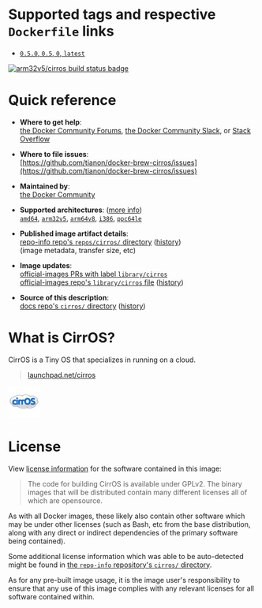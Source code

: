 <!--

********************************************************************************

WARNING:

    DO NOT EDIT "cirros/README.md"

    IT IS AUTO-GENERATED

    (from the other files in "cirros/" combined with a set of templates)

********************************************************************************

-->

# Supported tags and respective `Dockerfile` links

-	[`0.5.0`, `0.5`, `0`, `latest`](https://github.com/tianon/docker-brew-cirros/blob/b023599351e958911d5c61f3e2caeea2eb71d928/arches/arm32v5/Dockerfile)

[![arm32v5/cirros build status badge](https://img.shields.io/jenkins/s/https/doi-janky.infosiftr.net/job/multiarch/job/arm32v5/job/cirros.svg?label=arm32v5/cirros%20%20build%20job)](https://doi-janky.infosiftr.net/job/multiarch/job/arm32v5/job/cirros/)

# Quick reference

-	**Where to get help**:  
	[the Docker Community Forums](https://forums.docker.com/), [the Docker Community Slack](http://dockr.ly/slack), or [Stack Overflow](https://stackoverflow.com/search?tab=newest&q=docker)

-	**Where to file issues**:  
	[https://github.com/tianon/docker-brew-cirros/issues](https://github.com/tianon/docker-brew-cirros/issues)

-	**Maintained by**:  
	[the Docker Community](https://github.com/tianon/docker-brew-cirros)

-	**Supported architectures**: ([more info](https://github.com/docker-library/official-images#architectures-other-than-amd64))  
	[`amd64`](https://hub.docker.com/r/amd64/cirros/), [`arm32v5`](https://hub.docker.com/r/arm32v5/cirros/), [`arm64v8`](https://hub.docker.com/r/arm64v8/cirros/), [`i386`](https://hub.docker.com/r/i386/cirros/), [`ppc64le`](https://hub.docker.com/r/ppc64le/cirros/)

-	**Published image artifact details**:  
	[repo-info repo's `repos/cirros/` directory](https://github.com/docker-library/repo-info/blob/master/repos/cirros) ([history](https://github.com/docker-library/repo-info/commits/master/repos/cirros))  
	(image metadata, transfer size, etc)

-	**Image updates**:  
	[official-images PRs with label `library/cirros`](https://github.com/docker-library/official-images/pulls?q=label%3Alibrary%2Fcirros)  
	[official-images repo's `library/cirros` file](https://github.com/docker-library/official-images/blob/master/library/cirros) ([history](https://github.com/docker-library/official-images/commits/master/library/cirros))

-	**Source of this description**:  
	[docs repo's `cirros/` directory](https://github.com/docker-library/docs/tree/master/cirros) ([history](https://github.com/docker-library/docs/commits/master/cirros))

# What is CirrOS?

CirrOS is a Tiny OS that specializes in running on a cloud.

> [launchpad.net/cirros](https://launchpad.net/cirros)

![logo](https://raw.githubusercontent.com/docker-library/docs/b449be7df57e9ed9086bb5821bfb5d6cdc5d67a4/cirros/logo.png)

# License

View [license information](https://launchpad.net/cirros) for the software contained in this image:

> The code for building CirrOS is available under GPLv2. The binary images that will be distributed contain many different licenses all of which are opensource.

As with all Docker images, these likely also contain other software which may be under other licenses (such as Bash, etc from the base distribution, along with any direct or indirect dependencies of the primary software being contained).

Some additional license information which was able to be auto-detected might be found in [the `repo-info` repository's `cirros/` directory](https://github.com/docker-library/repo-info/tree/master/repos/cirros).

As for any pre-built image usage, it is the image user's responsibility to ensure that any use of this image complies with any relevant licenses for all software contained within.
